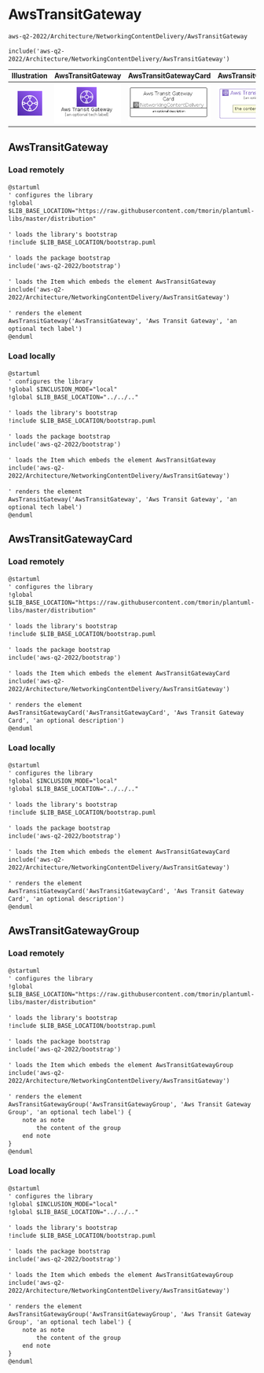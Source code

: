 # AwsTransitGateway


```text
aws-q2-2022/Architecture/NetworkingContentDelivery/AwsTransitGateway
```

```text
include('aws-q2-2022/Architecture/NetworkingContentDelivery/AwsTransitGateway')
```



| Illustration | AwsTransitGateway | AwsTransitGatewayCard | AwsTransitGatewayGroup |
| :---: | :---: | :---: | :---: |
| ![illustration for Illustration](../../../aws-q2-2022/Architecture/NetworkingContentDelivery/AwsTransitGateway.png) | ![illustration for AwsTransitGateway](../../../aws-q2-2022/Architecture/NetworkingContentDelivery/AwsTransitGateway.Local.png) | ![illustration for AwsTransitGatewayCard](../../../aws-q2-2022/Architecture/NetworkingContentDelivery/AwsTransitGatewayCard.Local.png) | ![illustration for AwsTransitGatewayGroup](../../../aws-q2-2022/Architecture/NetworkingContentDelivery/AwsTransitGatewayGroup.Local.png) |




## AwsTransitGateway

### Load remotely
```plantuml
@startuml
' configures the library
!global $LIB_BASE_LOCATION="https://raw.githubusercontent.com/tmorin/plantuml-libs/master/distribution"

' loads the library's bootstrap
!include $LIB_BASE_LOCATION/bootstrap.puml

' loads the package bootstrap
include('aws-q2-2022/bootstrap')

' loads the Item which embeds the element AwsTransitGateway
include('aws-q2-2022/Architecture/NetworkingContentDelivery/AwsTransitGateway')

' renders the element
AwsTransitGateway('AwsTransitGateway', 'Aws Transit Gateway', 'an optional tech label')
@enduml
```

### Load locally
```plantuml
@startuml
' configures the library
!global $INCLUSION_MODE="local"
!global $LIB_BASE_LOCATION="../../.."

' loads the library's bootstrap
!include $LIB_BASE_LOCATION/bootstrap.puml

' loads the package bootstrap
include('aws-q2-2022/bootstrap')

' loads the Item which embeds the element AwsTransitGateway
include('aws-q2-2022/Architecture/NetworkingContentDelivery/AwsTransitGateway')

' renders the element
AwsTransitGateway('AwsTransitGateway', 'Aws Transit Gateway', 'an optional tech label')
@enduml
```

## AwsTransitGatewayCard

### Load remotely
```plantuml
@startuml
' configures the library
!global $LIB_BASE_LOCATION="https://raw.githubusercontent.com/tmorin/plantuml-libs/master/distribution"

' loads the library's bootstrap
!include $LIB_BASE_LOCATION/bootstrap.puml

' loads the package bootstrap
include('aws-q2-2022/bootstrap')

' loads the Item which embeds the element AwsTransitGatewayCard
include('aws-q2-2022/Architecture/NetworkingContentDelivery/AwsTransitGateway')

' renders the element
AwsTransitGatewayCard('AwsTransitGatewayCard', 'Aws Transit Gateway Card', 'an optional description')
@enduml
```

### Load locally
```plantuml
@startuml
' configures the library
!global $INCLUSION_MODE="local"
!global $LIB_BASE_LOCATION="../../.."

' loads the library's bootstrap
!include $LIB_BASE_LOCATION/bootstrap.puml

' loads the package bootstrap
include('aws-q2-2022/bootstrap')

' loads the Item which embeds the element AwsTransitGatewayCard
include('aws-q2-2022/Architecture/NetworkingContentDelivery/AwsTransitGateway')

' renders the element
AwsTransitGatewayCard('AwsTransitGatewayCard', 'Aws Transit Gateway Card', 'an optional description')
@enduml
```

## AwsTransitGatewayGroup

### Load remotely
```plantuml
@startuml
' configures the library
!global $LIB_BASE_LOCATION="https://raw.githubusercontent.com/tmorin/plantuml-libs/master/distribution"

' loads the library's bootstrap
!include $LIB_BASE_LOCATION/bootstrap.puml

' loads the package bootstrap
include('aws-q2-2022/bootstrap')

' loads the Item which embeds the element AwsTransitGatewayGroup
include('aws-q2-2022/Architecture/NetworkingContentDelivery/AwsTransitGateway')

' renders the element
AwsTransitGatewayGroup('AwsTransitGatewayGroup', 'Aws Transit Gateway Group', 'an optional tech label') {
    note as note
        the content of the group
    end note
}
@enduml
```

### Load locally
```plantuml
@startuml
' configures the library
!global $INCLUSION_MODE="local"
!global $LIB_BASE_LOCATION="../../.."

' loads the library's bootstrap
!include $LIB_BASE_LOCATION/bootstrap.puml

' loads the package bootstrap
include('aws-q2-2022/bootstrap')

' loads the Item which embeds the element AwsTransitGatewayGroup
include('aws-q2-2022/Architecture/NetworkingContentDelivery/AwsTransitGateway')

' renders the element
AwsTransitGatewayGroup('AwsTransitGatewayGroup', 'Aws Transit Gateway Group', 'an optional tech label') {
    note as note
        the content of the group
    end note
}
@enduml
```

